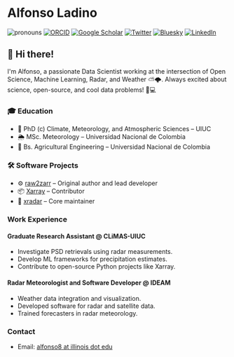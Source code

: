 # Alfonso Ladino
![pronouns](https://img.shields.io/static/v1?label=pronouns&message=he/him&color=red&style=flat-square)
[![ORCID](https://img.shields.io/static/v1?label=ORCID&message=0000-0001-8081-7827&color=green&style=flat-square&logo=orcid)](https://orcid.org/0000-0001-8081-7827)
[![Google Scholar](https://img.shields.io/static/v1?label=&message=Google%20Scholar&color=gray&style=flat-square&logo=google-scholar)](https://scholar.google.com/citations?user=SsvQawkAAAAJ&hl=en)
[![Twitter](https://img.shields.io/twitter/follow/ladino_123?logo=twitter&style=flat-square)]([(https://x.com/ladino_123))
[![Bluesky](https://img.shields.io/badge/Bluesky-0285FF?style=flat-square&logo=Bluesky&logoColor=white)](https://bsky.app/profile/aladino123.bsky.social)
[![LinkedIn](https://img.shields.io/static/v1?label=&message=LinkedIn&color=0077B5&style=flat-square&logo=linkedin)](https://www.linkedin.com/in/a-ladino/)

## 👋 Hi there!

I'm Alfonso, a passionate Data Scientist working at the intersection of Open Science, Machine Learning, Radar, and Weather ⛅🌩️. Always excited about science, open-source, and cool data problems! 🧠💻


### 🎓 Education
- 📍 PhD (c) Climate, Meteorology, and Atmospheric Sciences – UIUC
- 🌦️ MSc. Meteorology – Universidad Nacional de Colombia
- 🌱 Bs. Agricultural Engineering – Universidad Nacional de Colombia


### 🛠️ Software Projects
- ⚙️ [raw2zarr](https://github.com/aladinor/raw2zarr) – Original author and lead developer
- 📦 [Xarray](https://github.com/pydata/xarray) – Contributor
- 📡 [xradar](https://github.com/openradar/xradar) – Core maintainer
  
### Work Experience
#### Graduate Research Assistant @ CLiMAS-UIUC
- Investigate PSD retrievals using radar measurements.
- Develop ML frameworks for precipitation estimates.
- Contribute to open-source Python projects like Xarray.

#### Radar Meteorologist and Software Developer @ IDEAM
- Weather data integration and visualization.
- Developed software for radar and satellite data.
- Trained forecasters in radar meteorology.


### Contact
- Email: [alfonso8 at illinois dot edu](mailto:alfonso8@illinois.edu)
